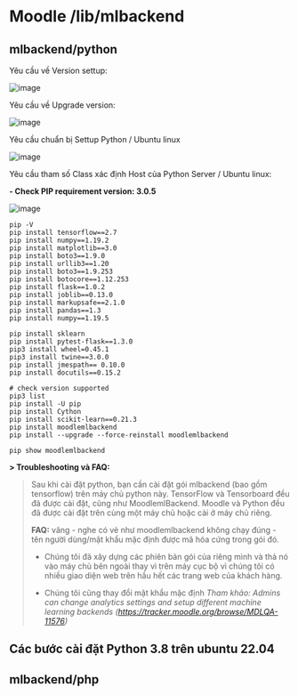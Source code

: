 # Moodle /lib/mlbackend

## mlbackend/python

Yêu cầu về Version settup:

![image](https://github.com/user-attachments/assets/dd50deac-b1e2-4120-b9ab-60a10d302c11)

Yêu cầu về Upgrade version: 

![image](https://github.com/user-attachments/assets/e4cc48b7-6e25-4344-9005-0b2c3d35c48e)

Yêu cầu chuẩn bị Settup Python / Ubuntu linux

![image](https://github.com/user-attachments/assets/f009c25e-50d6-47f6-b429-609cf4f8d63c)

Yêu cầu tham số Class xác định Host của Python Server / Ubuntu linux:

**- Check PIP requirement version: 3.0.5**

![image](https://github.com/user-attachments/assets/bb145abb-f2ed-4804-849f-c8be4aca4030)

```req
pip -V
pip install tensorflow==2.7
pip install numpy==1.19.2
pip install matplotlib==3.0
pip install boto3==1.9.0
pip install urllib3==1.20
pip install boto3==1.9.253
pip install botocore==1.12.253
pip install flask==1.0.2
pip install joblib==0.13.0
pip install markupsafe==2.1.0
pip install pandas==1.3
pip install numpy==1.19.5

pip install sklearn
pip install pytest-flask==1.3.0
pip3 install wheel=0.45.1
pip3 install twine==3.0.0
pip install jmespath== 0.10.0
pip install docutils==0.15.2

# check version supported
pip3 list
pip install -U pip
pip install Cython
pip install scikit-learn==0.21.3
pip install moodlemlbackend
pip install --upgrade --force-reinstall moodlemlbackend

pip show moodlemlbackend
```
**> Troubleshooting và FAQ:**
> Sau khi cài đặt python, bạn cần cài đặt gói mlbackend (bao gồm tensorflow) trên máy chủ python này.
> TensorFlow và Tensorboard đều đã được cài đặt, cũng như MoodlemlBackend. Moodle và Python đều đã được cài đặt trên cùng một máy chủ hoặc cài ở máy chủ riêng.
> 
> **FAQ:**
> vâng - nghe có vẻ như moodlemlbackend không chạy đúng - tên người dùng/mật khẩu mặc định được mã hóa cứng trong gói đó.
> 
> - Chúng tôi đã xây dựng các phiên bản gói của riêng mình và thả nó vào máy chủ bên ngoài thay vì trên máy cục bộ vì chúng tôi có nhiều giao diện web trên hầu hết các trang web của khách hàng.
>   
> - Chúng tôi cũng thay đổi mật khẩu mặc định _Tham khảo: Admins can change analytics settings and setup different machine learning backends (https://tracker.moodle.org/browse/MDLQA-11576)_

## Các bước cài đặt Python 3.8 trên ubuntu 22.04

## mlbackend/php


